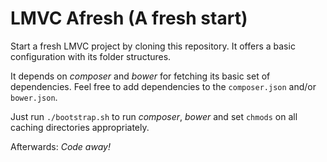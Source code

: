 # LMVC Afresh (A fresh start)

Start a fresh LMVC project by cloning this repository. It offers a basic configuration with its folder structures.

It depends on *composer* and *bower* for fetching its basic set of dependencies. Feel free to add dependencies to the `composer.json` and/or `bower.json`.

Just run `./bootstrap.sh` to run *composer*, *bower* and set `chmods` on all caching directories appropriately.

Afterwards: *Code away!*